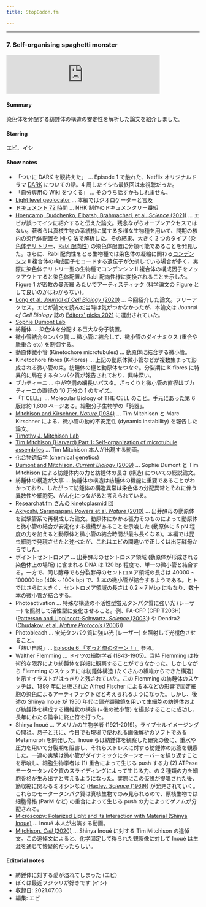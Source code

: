 ```yaml
---
title: StopCodon.fm

---
```

-------
### 7. Self-organising spaghetti monster
<iframe src="https://anchor.fm/stopcodon/embed/episodes/7--Self-organising-spaghetti-monster-e169362" height="102px" width="400px" frameborder="0" scrolling="no"></iframe>

#### Summary
染色体を分配する紡錘体の構造の安定性を解析した論文を紹介しました。

#### Starring
エビ、イシ

#### Show notes
- 「ついに DARK を観終えた」 ... Episode 1 で触れた、Netflix オリジナルドラマ [DARK](https://dark.netflix.io/en) についての話。4 周したイシも最終回は未視聴だった。
- 「自分専用の Wiki をつくる」 ... そのうち話すかもしれません。
- [Light level geolocator](https://en.wikipedia.org/wiki/Light_level_geolocator) ... 本編ではジオロケーターと言及
- [ドキュメント 72 時間](https://www.nhk.jp/p/72hours/ts/W3W8WRN8M3/) ... NHK 制作のドキュメンタリー番組
- [Hoencamp, Dudchenko, Elbatsh, Brahmachari, et al. _Science_ (2021)](http://dx.doi.org/10.1126/science.abe2218)  ... エビが誤ってイシに紹介すると伝えた論文。残念ながらオープンアクセスではない。著者らは真核生物の系統樹に属する多様な生物種を用いて、間期の核内の染色体配置を [Hi-C](https://www.yodosha.co.jp/jikkenigaku/keyword/1568.html) 法で解析した。その結果、大きく 2 つのタイプ ([染色体テリトリー](https://www.yodosha.co.jp/jikkenigaku/keyword/1135.html)、[Rabl 配向性](https://www.google.com/search?q=%E3%83%A9%E3%83%96%E3%83%AB%E9%85%8D%E5%90%91%E6%80%A7&sxsrf=ALeKk012a1p1Vo4ZKuTPDVCL1I7S5F6NMw:1627012135010&source=lnms&tbm=isch&sa=X&ved=2ahUKEwiJwOjCpPjxAhVK-WEKHUKHB9wQ_AUoAXoECAIQAw&biw=734&bih=764)) の染色体配置に分類可能であることを発見した。さらに、Rabl 配向性をとる生物種では染色体の凝縮に関わる[コンデンシン](https://ja.wikipedia.org/wiki/%E3%82%B3%E3%83%B3%E3%83%87%E3%83%B3%E3%82%B7%E3%83%B3) II 複合体の構成因子をコードする遺伝子が欠損している場合が多く、実際に染色体テリトリー型の生物種でコンデンシン II 複合体の構成因子をノックアウトすると染色体配置が Rabl 配向性様に変換されることを示した。Figure 1 が密教の[曼荼羅](https://ja.wikipedia.org/wiki/%E6%9B%BC%E8%8D%BC%E7%BE%85) みたいでアーティスティック (科学論文の Figure として良いのかはわからない)。
- [Long et al. _Journal of Cell Biology_ (2020)](https://rupress.org/jcb/article/219/8/e201911090/151795/Individual-kinetochore-fibers-locally-dissipate) ... 今回紹介した論文。フリーアクセス。エビが論文を読んだ当時は気がつかなかったが、本論文は _Jounral of Cell Biology_ 誌の [Editors' picks 2021](https://rupress.org/jcb/collection/19266/Editors-picks-2021) に選出されていた。
- [Sophie Dumont Lab](http://www.dumontlab.ucsf.edu/)
- 紡錘体 ... 染色体を分配する巨大な分子装置。
- 微小管結合タンパク質 ... 微小管に結合して、微小管のダイナミクス (重合や脱重合 etc) を制御する。
- 動原体微小管 (Kinetochore microtubules) ... 動原体に結合する微小管。
- Kinetochore fibres (K-fibres) ... 上記の動原体微小管などが複数集まって形成される微小管の束。紡錘体の極と動原体をつなぐ。分裂期に K-fibres に特異的に局在するタンパク質が報告されており、興味深い。
- ブカティーニ ... 中が空洞の細長いパスタ。ざっくりと微小管の直径はブカティーニの直径の 10 万分の 1 のサイズ。
- 「T CELL」... Molecular Biology of THE CELL のこと。手元にあった第 6 版は約 1,600 ページある。細胞分子生物学の「鈍器」。
- [Mitchison and Kirschner. _Nature_ (1984)](https://www.nature.com/articles/312237a0)  ... Tim Mitchison と Marc Kirschner による、微小管の動的不安定性 (dynamic instability) を報告した論文。
- [Timothy J. Mitchison Lab](https://mitchison.hms.harvard.edu/)
- [Tim Mitchison (Harvard) Part 1: Self-organization of microtubule assemblies](https://youtu.be/AsPYlJEWMdo) ... Tim Mitchison 本人が出現する動画。
- [化合物遺伝学 (chemical genetics)](https://www.chem-station.com/chemglossary/2013/02/post-4.html)
- [Dumont and Mitchison. _Current Biology_ (2009)](https://www.sciencedirect.com/science/article/pii/S096098220901450X?via%3Dihub) ... Sophie Dumont と Tim Mitchison による紡錘体内の力と紡錘体の長さ (構造) についての総説論文。
- 紡錘体の構造が大事 ... 紡錘体の構造は紡錘体の機能に重要であることがわかっており、したがって紡錘体の構造異常は染色体の分配異常とそれに伴う異数性や細胞死、がん化につながると考えられている。
- [Researchat.fm さんの kinetoplasmid 回](https://researchat.fm/episode/107)
- [Akiyoshi, Sarangapani, Powers et al. _Nature_ (2010)](https://www.nature.com/articles/nature09594) ... 出芽酵母の動原体を試験管系で再構成した論文。動原体にかかる張力そのものによって動原体と微小管の結合が安定化する機構があることを示唆した (動原体に 5 pN 程度の力を加えると動原体と微小管の結合時間が最も長くなる)。本編では昆虫細胞で発現させたと述べたが、これはエビの間違いで正しくは出芽酵母からでした。
- ポイントセントロメア ... 出芽酵母のセントロメア領域 (動原体が形成される染色体上の場所) に含まれる DNA は 120 bp 程度で、単一の微小管と結合する。一方で、同じ酵母でも分裂酵母のセントロメア領域の長さは 40000 ~ 100000 bp (40k ~ 100k bp) で、3 本の微小管が結合するようである。ヒトではさらに大きく、セントロメア領域の長さは 0.2 ~ 7 Mbp にもなり、数十本の微小管が結合する。
- Photoactivation ... 特殊な構造の不活性型蛍光タンパク質に強い光 (レーザー) を照射して活性型に変化させること。例、PA-GFP (GFP T203H)  ([Patterson and Lippincott-Schwartz. _Science_ (2003)](https://science.sciencemag.org/content/297/5588/1873)) や Dendra2 ([Chudakov. et al. _Nature Protocols_ (2006)](https://www.nature.com/articles/nprot.2007.291))
- Photobleach ... 蛍光タンパク質に強い光 (レーザー) を照射して光褪色させること。
- 「熱い自説」... [Episode 6 「ずっと俺のターン！」](https://anchor.fm/stopcodon/episodes/6-e167iss) 参照。
- Walther Flemming ... ドイツの細胞学者 (1843-1905)。当時 Flemming は技術的な限界により紡錘体を詳細に観察することができなかった。しかしながら Flemming のスケッチには紡錘体構造 (たくさんの繊維からできた構造) を示すイラストがはっきりと残されていた。この Flemming の紡錘体のスケッチは、1899 年に出版された Alfred Fischer による本などの影響で固定細胞の染色によるアーティファクトだと考えられるようになった。しかし、後述の Shinya Inoué が 1950 年代に偏光顕微鏡を用いて生細胞の紡錘体および紡錘体を構成する繊維状の構造 (=後の微小管) を撮影することに成功し、長年にわたる論争に終止符を打った。
- Shinya Inoué ... アメリカの生物学者 (1921-2019)。ライブセルイメージングの開祖。息子と共に、今日でも現場で使われる画像解析のソフトである Metamorph を開発した。Inoué らは紡錘体を観察した研究の後に、重水や圧力を用いて分裂期を阻害し、それらストレスに対する紡錘体の応答を観察した。一連の実験は微小管がダイナミックにターンオーバーを繰り返すことを示唆し、細胞生物学者は (1) 重合によって生じる push する力 (2) ATPase モータータンパク質のスライディングによって生じる力、の 2 種類の力を細胞骨格が生み出すと考えるようになった。実際にこの仮説が提唱された後、筋収縮に関わるミオシンなど ([Haxley. _Science_ (1969)](https://science.sciencemag.org/content/164/3886/1356)) が発見されていく。これらのモータータンパク質は真核生物でのみ見られるので、原核生物では細胞骨格 (ParM など) の重合によって生じる push の力によってゲノムが分配される。
- [Microscopy: Polarized Light and its Interaction with Material (Shinya Inoue)](https://youtu.be/_-C2Db-aBuU) ... Inoué 本人が出演する動画。
- [Mitchison. _Cell_ (2020)](https://www.cell.com/cell/pdf/S0092-8674(19)31384-4.pdf) ... Shinya Inoué に対する Tim Mitchison の追悼文。この追悼文によると、化学固定して得られた観察像に対して Inoué は生涯を通じて懐疑的だったらしい。


#### Editorial notes

- 紡錘体に対する愛が溢れてしまった (エビ)
- ぼくは最近フジッリが好きです (イシ)
- 収録日: 2021.07.03
- 編集: エビ

